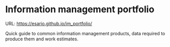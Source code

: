 # Information management portfolio

URL: https://esario.github.io/im_portfolio/

Quick guide to common information management products, data required to produce them and work estimates.
